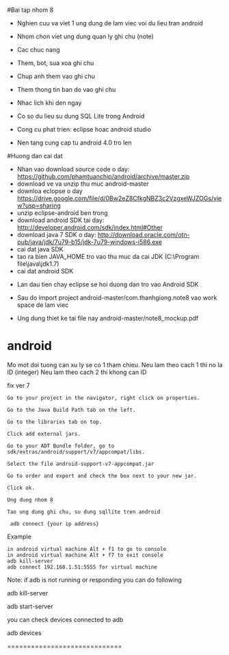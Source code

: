 #Bai tap nhom 8
- Nghien cuu va viet 1 ung dung de lam viec voi du lieu tran android 
- Nhom chon viet ung dung quan ly ghi chu (note)
- Cac chuc nang
- Them, bot, sua xoa ghi chu
- Chup anh them vao ghi chu
- Them thong tin ban do vao ghi chu 
- Nhac lich khi den ngay 

- Co so du lieu su dung SQL Lite trong Android 
- Cong cu phat trien: eclipse hoac android studio 
- Nen tang cung cap tu android 4.0 tro len

#Huong dan cai dat 

- Nhan vao download source code o day: https://github.com/phamtuanchip/android/archive/master.zip
- download ve va unzip thu muc android-master 
- downloa eclopse o day https://drive.google.com/file/d/0Bw2eZ8CfkgNBZ3c2VzgxeWJZOGs/view?usp=sharing
- unzip eclipse-android ben trong
- download android SDK tai day: http://developer.android.com/sdk/index.html#Other
- download java 7 SDK o day: http://download.oracle.com/otn-pub/java/jdk/7u79-b15/jdk-7u79-windows-i586.exe
- cai dat java SDK
- tao ra bien JAVA_HOME tro vao thu muc da cai JDK (C:\Program file\java\jdk1.7)
- cai dat android SDK
+ Lan dau tien chay eclipse se hoi duong dan tro vao Android SDK 

+ Sau do import project android-master/com.thanhgiong.note8 vao work space de lam viec
+ Ung dung thiet ke tai file nay android-master/note8_mockup.pdf 





# android
Mo mot doi tuong can xu ly se co 1 tham chieu.
Neu lam theo cach 1 thi no la ID (integer)
Neu lam theo cach 2 thi khong can ID

fix ver 7

    Go to your project in the navigator, right click on properties.

    Go to the Java Build Path tab on the left.

    Go to the libraries tab on top.

    Click add external jars.

    Go to your ADT Bundle folder, go to sdk/extras/android/support/v7/appcompat/libs.

    Select the file android-support-v7-appcompat.jar

    Go to order and export and check the box next to your new jar.

    Click ok.

	Ung dung nhom 8
	
	Tao ung dung ghi chu, su dung sqllite tren android 

	 adb connect {your ip address}

Example

	in android virtual machine Alt + f1 to go to console 
	in android virtual machine Alt + f7 to exit console 
	adb kill-server
    adb connect 192.168.1.51:5555 for virtual machine 

Note: if adb is not running or responding you can do following

adb kill-server

adb start-server 

you can check devices connected to adb

adb devices


=============================
